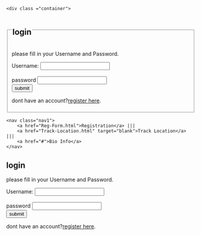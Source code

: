 <!DOCTYPE html>
<html>
<head>
	<meta charset="utf-8">
	<title></title>
</head>
<body>

	<div class ="container">
<div class ="row">
<div class =" col-md-12">
<fieldset>
	<legend><h2>login</h2></legend>
		<p>please fill in your Username and Password.</p>
	<form action = ""methods="post">
		<div class = " form-group">
			<label>Username:</label>
			<input type ="username" name="username" class = " form-control"required/>
		</div>
		<br>
		<div calss ="form- group">
			<label> password</label>
			<input type ="password" name="password" class="form-control"required>
		</div>
		<div class="form group">
			<input type="submit"name="submit" class="btn btn-primary"value="submit">
		</div>
			<p> dont have an account?<a href="Reg-Form.html">register here</a>.</p>
	</form>
</div>
</div>
</div>
</fieldset>	
</body>
</html>

<!DOCTYPE html>
<html lang = "en">

<head>
<meta charset = "UTF-8">
<title>login</title>
<link rel ="stylesheet"href="https://stackpath.bootstracdn.com/bootstrap/4.4.1/css/bootstrap.min.css">
</head>
<body>

	<nav class="nav1">
		<a href="Reg-Form.html">Registration</a> |||
		<a href="Track-Location.html" target="blank">Track Location</a> |||
		<a href="#">Bio Info</a>
	</nav>

<div class ="container">
<div class ="row">
<div class =" col-md-12">
<h2>login</h2>
<p>please fill in your Username and Password.</p>
<form action = ""methods="post">
<div class = " form-group">
<label>Username:</label>
<input type ="username" name="username" class = " form-control"required/>
</div>
<br>
<div calss ="form- group">
<label> password</label>
<input type ="password" name="password" class="form-control"required>
</div>
<div class="form group">
<input type="submit"name="submit" class="btn btn-primary"value="submit">
</div>
<p> dont have an account?<a href="Reg-Form.html">register here</a>.</p>
</form>
</div>
</div>
</div>
